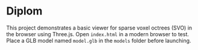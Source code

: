# Diplom

This project demonstrates a basic viewer for sparse voxel octrees (SVO) in the browser using Three.js. Open `index.html` in a modern browser to test. Place a GLB model named `model.glb` in the `models` folder before launching.
